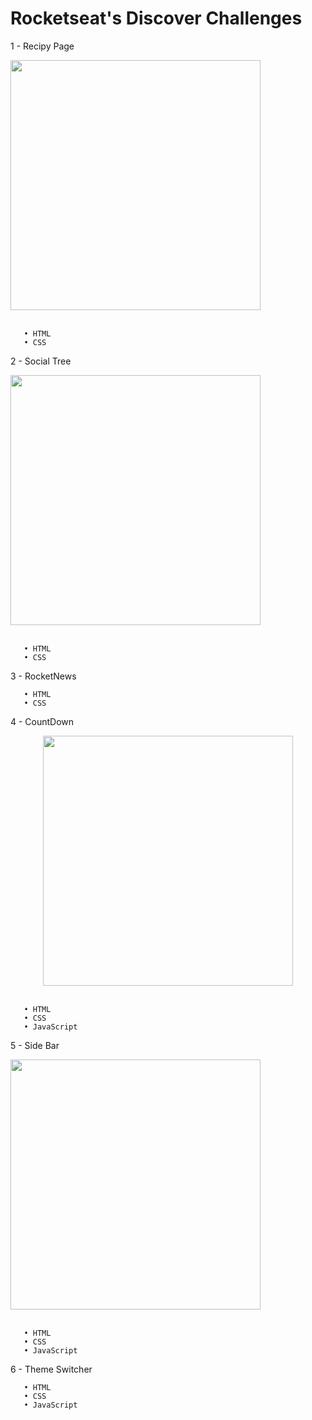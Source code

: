 # Rocketseat's Discover Challenges


 1 - Recipy Page
 <br>
 <div>
  <img width="400" src="https://github.com/duartemariaa/desafios-discover-rocketseat/assets/107371314/10df65ae-91c0-41e4-a80d-4bb25e293fff">
 </div>
 <br>
 
       • HTML
       • CSS

 2 - Social Tree
 <br>
 <div>
  <img width="400" src="https://github.com/duartemariaa/desafios-discover-rocketseat/assets/107371314/a60263c5-d5bc-4fa0-a54d-87cee49b4125">
 </div>
 <br>
 
       • HTML
       • CSS


 3 - RocketNews
 
       • HTML
       • CSS

 4 - CountDown
 <br>
 <div style="text-align:center;">
     <img align-items="center" width="400" src="https://github.com/duartemariaa/desafios-discover-rocketseat/assets/107371314/95494af8-84c2-4740-ab01-e1dbe3ccdc63"/>
 </div>
 <br>
 
       • HTML
       • CSS
       • JavaScript

 5 - Side Bar
<br>
<div>
 <img width="400" src="https://github.com/duartemariaa/desafios-discover-rocketseat/assets/107371314/010f4a93-c787-4a5c-980a-1a71f2660e4f">
</div>
<br>

       • HTML
       • CSS
       • JavaScript

 6 - Theme Switcher

       • HTML
       • CSS
       • JavaScript
   
   

